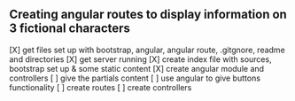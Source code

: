 ## Creating angular routes to display information on 3 fictional characters
[X] get files set up with bootstrap, angular, angular route, .gitgnore, readme and directories
[X] get server running
[X] create index file with sources, bootstrap set up & some static content
[X] create angular module and controllers
[ ] give the partials content
[ ] use angular to give buttons functionality
[ ] create routes
[ ] create controllers
